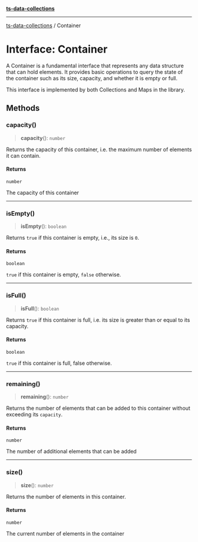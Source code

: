 [**ts-data-collections**](../README.md)

---

[ts-data-collections](../README.md) / Container

# Interface: Container

A Container is a fundamental interface that represents any data structure that can hold elements.
It provides basic operations to query the state of the container such as its size, capacity,
and whether it is empty or full.

This interface is implemented by both Collections and Maps in the library.

## Methods

### capacity()

> **capacity**(): `number`

Returns the capacity of this container, i.e. the maximum
number of elements it can contain.

#### Returns

`number`

The capacity of this container

---

### isEmpty()

> **isEmpty**(): `boolean`

Returns `true` if this container is empty, i.e., its size is `0`.

#### Returns

`boolean`

`true` if this container is empty, `false` otherwise.

---

### isFull()

> **isFull**(): `boolean`

Returns `true` if this container is full, i.e. its size is greater than or equal to its capacity.

#### Returns

`boolean`

`true` if this container is full, false otherwise.

---

### remaining()

> **remaining**(): `number`

Returns the number of elements that can be added to this
container without exceeding its `capacity`.

#### Returns

`number`

The number of additional elements that can be added

---

### size()

> **size**(): `number`

Returns the number of elements in this container.

#### Returns

`number`

The current number of elements in the container

